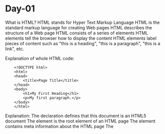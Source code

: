 # Day-01

What is HTML?
HTML stands for Hyper Text Markup Language
HTML is the standard markup language for creating Web pages
HTML describes the structure of a Web page
HTML consists of a series of elements
HTML elements tell the browser how to display the content
HTML elements label pieces of content such as "this is a heading", "this is a paragraph", "this is a link", etc.

Explanation of whole HTML code:

```
    <!DOCTYPE html>
    <html>
    <head>
        <title>Page Title</title>
    </head>
    <body>
        <h1>My First Heading</h1>
        <p>My first paragraph.</p>
    </body>
    </html>
```

Explanation:
The <!DOCTYPE html> declaration defines that this document is an HTML5 document
The <html> element is the root element of an HTML page
The <head> element contains meta information about the HTML page
The <title> element specifies a title for the HTML page (which is shown in the browser's title bar or in the page's tab)
The <body> element defines the document's body, and is a container for all the visible contents, such as headings, paragraphs, images, hyperlinks, tables, lists, etc.
The <h1> element defines a large heading
The <p> element defines a paragraph

Who invented HTML?
Tim Berners-Lee

# HTML Styles:

    The HTML style attribute is used to add styles to an element, such as color, font, size, and more.

    Syntax:
        <tagname style="property:value;">

    Example:

```
        <h1 style="background-color: red;">My first heading</h1>
        <p style="background-color: yellow; font-size: 40px;">My first paragraph</p>
```

---

# Text Color:

```
    <h1 style="color:red;">Text color</h1>
```

---

Fonts:

# Font Family:

    -The CSS font-family property defines the font to be used for an HTML element:

    Example:

```
 <p style="font-family: Verdana, Geneva, Tahoma, sans-serif">
      Font family: Verdana
    </p>

    <p style="font-family: 'Times New Roman', Times, serif">
      Font family: Times New Roman
    </p>
```

# Text-Size

    The CSS font-size property defines the text size for an HTML element:

    Example:

    ```
    <p style="font-size:100px">Font Size: 30px</p>
    ```

# Text-Alignment

    The CSS text-align property defines the horizontal text alignment for an HTML element:

    Example:

    ```
    <p style="text-align: center">Text-Align: Center</p>
    ```

---

Chapter Summary:

    Use the style attribute for styling HTML elements
    Use background-color for background color
    Use color for text colors
    Use font-family for text fonts
    Use font-size for text sizes
    Use text-align for text alignment

---

# Html Text Formatting

Formatting elements were designed to display special types of text:

<b> - Bold text
<strong> - Important text
<i> - Italic text
<em> - Emphasized text
<mark> - Marked text
<small> - Smaller text
<del> - Deleted text
<ins> - Inserted text
<sub> - Subscript text
<sup> - Superscript text

# Difference between Bold and Strong Tag?

    Both gives visual output same, but bold tag is a physical tag & strong tag is a logical tag.Basically when bold tag is used, it only makes the words thicker... But when strong tag is used, it makes the word thicker & also tells the Browser that the text inside "strong" tag is important. & as per the tag the words inside the strong tags are loaded first & accurate.

# Difference between <i> and <em> tag?

    The <i> tag in HTML is used to display text in italics. It is generally used for stylistic purposes, such as denoting a different mood, voice, or foreign word, without adding any semantic emphasis to the content.

    The <em> tag in HTML is used to emphasize text, typically displayed in italics. It conveys semantic meaning, indicating that the emphasized text is important, which can also aid accessibility tools like screen readers in highlighting key content.

# Html Quotations and Citation Elements

Here , we will go through the <blockquote>, <q> , <abbr>, <addresss> , <cite> and <bdo> Html Elements.

BlockQuote: Defines a section that is quoted from another Source.

<blockquote> - So this elements defines a section that is quoted from another source. 
Browsers usually indent blockquote elements.

<q> - q defines a short quotation. It kinda adds apostrophe ..

<abbr> - abbr tag defines an abbreviation or an acronym like HTML , CSS or like World health organisation for WHO.

<address> - This tag defines the contact info , for the author or owner of a document or article.

This contact info can be email , phone number , url , physical address , social media handle , etc.

The text in the address usually returns in italic , and browsers will add a line break after and before the address element.

# HTML COMMENTS

HTML comments are used to hide any inline or any content whcih you dont want to show or need to use as a , they are not displayed on thwe brwoser and they can help document your htmls source code.

Syntax:

<!-- Write your comments here -->

# HTML COLORS

HTML colors are specified with predefined colors like rgb , rgba ,hsla , hsl , hex values.

syntax of all the colors:

RGB COLOR: rgb(255, 99, 71)
HEX COLOR: #ff6347
HSL COLOR: hsl(9, 100%, 64%)
RGBA COLOR: rgba(255, 99, 71, 0.5)
HSLA COLOR: hsla(9, 100%, 64%, 0.5)

- IN HSL , WE HAVE HUE , SAURATION AND LIGHTNESS.

- Hue is a degree on the color wheel from 0 to 360. 0 is red, 120 is green, and 240 is blue.

- Saturation is a percentage value. 0% means a shade of gray, and 100% is the full color.

- Lightness is also a percentage value. 0% is black, and 100% is white.

- IN RGB, WE HAVE THE COLOR RANGING FROM 0 TO 255. (256 x 256 x 256 = 16777216 possible colors! )

- IN HEX COLOR: #rrggbb Where rr (red), gg (green) and bb (blue) are hexadecimal values between 00 and ff (same as decimal 0-255).

- IN RGBA OR HSLA , WE HAVE AN EXTRA VALUE THAT REPRESENTS THE ALPHA VALUE OR HOW MUCH OPACITY SHOULD BE THERE. ITS VALUE IS BETWEEN 0 TO 1.

- WE CAN SET THE TEXT COLOR , BACKGROUND COLOR , BORDER COLOR .

# JavaScript

**_ Array _**

- toString does not take any arguments and if we try to console log toString() method, we get ==> [object Undefined]

- Arrays are a special type of objects and internally the elements of arrays gets stored as a key value pair , similar manner to the objects.

- typeof(array) ==> returns an object.

- Arrays variables can be objects. because arrays are special type of objects, we can have objects in an array , functions in an array , and also arrays in an array.

**_Array Methods_**

# pop()

    - removes the last element from an array.
    - Returns the value that's popped out.

# push()

    - Need to have a  value to be pushed
    - adds a new element to an array at the end.
    - And , returns the new array length.

# shift()

    - Removes the first array element and shifts all other elements to a lower index.
    - Returns the value that was shifted out.

# Unshift()

    - Adds a new element to an array at beginning and unshifts older elements.
    - Returns new array length.

# Slice(start , ending)

    - The start and ending positions are optional.
    - It slices out a piece of an array into a new array.
    - Creates a new array.
    - Does not remove any elements from source array (or Original array).
    - whatever index you give , it slices out a part of an array starting from array element at that index position.
    - If we put starting as well as the last position,

```
    array.slice(2,4)
```

    - from 2nd position till this position (ie., 4) excluding this index

    - Start position => Inclusive
    - Last Value => Exclusive

# Splice(starting index , DeleteCounts , ...items)

    - Used to add new items to an array
    - StartPositions:  tells from which index or from which position we need position we need to delete the elements.
    - DeleteCounts: how many elements can we delete
    - ...items: dd elements into the array at that position.

```
const array = [10,20,30,40,50];

array.splice(3 , 1 , 80 , "90" , true);

```

    - means at 3rd index , remove 1 element and at that position add 80 , "90" and true.

    - Output array: [10 , 20 , 30 , 80 , "90" , true];
    - Splice method returns the deleted element.
    - And , Splice method modifies or operates on original array.

# Objects

    - Objects are non-primitive datatypes and also known as reference types.
    - Objects are a collection of key-value pairs.
    - Objects are of three types:
        - Object Literal
        - functions
        - Arrays
    - If we have 2 objects having same data, they will not be equal to each other coz they are stored in different memory locations.
    ```
    const obj1 = {name: "John", age: 30};
    const obj2 = {name: "John", age: 30};
    ```
    - So , console.log(obj1 === obj2) will return false because the objects are reference types and we dont compare the value , we compare the address.

    - But if we have 2 objects having same reference, they will be equal to each other coz they are stored in same memory locations.

    - So , console.log(obj1 === obj2) will return true , for
    ```
    const obj1 = {name: "John", age: 30};
    const obj2 = obj1;
    ```
    - In this case , we directly assigned obj1 to obj2, so both are pointing to same memory location.so eve if we will make any changes in obj2, it will also reflect in obj1.

    - To access the prperties of an object, we can use either dot notation or bracket notation.
    - Dot notation: obj1.name
    - Bracket notation: obj1["name"] ==> keys of objects are always strings internally, so we can use bracket notation to access the properties of an object.
    - If we have any space or any special character in the key, we have to use bracket notation to access the property of an object , and the keys must be written in strings inside brackets.
    - If we try to access the property which is not in the object, it will return undefined.
    - We can write any valid javascript expression and variables inside the brackets to access the property of an object.
    ```
    const myName = 'mayank';
    const obj1 = {name: "John", age: 30, 'mayank':"developer"};
    console.log(obj1[myName]); // will return "developer" coz myName is a variable and it has the value "mayank" which is a key in the object obj1.
    ```

    - We can also write expressions like this:
    ```
    const obj1 = {fullName: "John"};
    console.log(obj1["full" + "Name"]); // will return "John"

    ```

    - We can add or update any values inside objects

# JavaScript Loops

---

## Introduction to Loops

Loops are essential for executing a block of code multiple times, enabling repetitive tasks like processing arrays, manipulating DOM elements, or handling data. JavaScript offers several loop constructs, each suited to specific scenarios.

**Question**: Why are loops critical in programming? Can you think of a task that would be cumbersome without loops?

---

## The `for` Loop

### Overview

The `for` loop is ideal when you know the number of iterations in advance. It consists of three parts: initialization, condition, and update.

### Syntax

```javascript
for (initialization; condition; update) {
  // Code to execute
}
```

- **Initialization**: Sets the loop counter (e.g., `let i = 0`) and executes only one time before the execution of the code block.
- **Condition**: Evaluated before each iteration (e.g., `i < 5`) and defines the condition for executing the code block.
- **Update**: Executes after each iteration (e.g., `i++`) OR gets executed each time after the code block has been executed.

- All these three are optional.
- In Initialization, you can declare multiple variables separated by commas.

```javascript
for (let i = 0, len = car.length, text = ""; i < len; i++) {
  //Code.....
}
```

### Example

```javascript
for (let i = 0; i < 5; i++) {
  console.log(i); // Outputs: 0, 1, 2, 3, 4
}
```

### Use Cases

- Iterating over arrays with indices.
- Performing a task a fixed number of times.

**Example**: Iterating an array:

```javascript
const arr = ["a", "b", "c"];
for (let i = 0; i < arr.length; i++) {
  console.log(arr[i]); // Outputs: a, b, c
}
```

### When to Use

- Known iteration count (e.g., array length).
- Need precise control over the counter.

### When Not to Use

- Avoid for objects (use `for...in`).
- Avoid for iterables like strings or Sets when indices aren’t needed (use `for...of`).

**Question**: How does the `for` loop’s structure make it suitable for index-based iteration?

---

## The `for...in` Loop

### Overview

The `for...in` loop iterates over the **enumerable properties** of an object, returning property names (keys). Enumerable properties are those with the `enumerable` attribute set to `true`.

### Syntax

```javascript
for (let key in object) {
  // Code to execute
}
```

### Example

```javascript
const obj = { a: 1, b: 2, c: 3 };
for (let key in obj) {
  console.log(key, obj[key]); // Outputs: a 1, b 2, c 3
}
```

### Use Cases

- Iterating over object properties.
- Counting or processing key-value pairs.

**Example**: Summing object values:

```javascript
const obj = { a: 10, b: 20, c: 30 };
let sum = 0;
for (let key in obj) {
  sum += obj[key];
}
console.log(sum); // Outputs: 60
```

### When to Use

- When you need to access object keys dynamically.

### When Not to Use

- **Avoid for Arrays**: Iterates over enumerable properties, not just indices, and order isn’t guaranteed.
  ```javascript
  const arr = [1, 2, 3];
  arr.custom = "test";
  for (let i in arr) {
    console.log(i); // Outputs: 0, 1, 2, custom
  }
  ```

### Best Practices

- Use `hasOwnProperty` to exclude inherited properties:
  ```javascript
  for (let key in obj) {
    if (obj.hasOwnProperty(key)) {
      console.log(key, obj[key]);
    }
  }
  ```

**Question**: Why is `for...in` specific to objects? What issues arise if used with arrays?

---

## The `for...of` Loop

### Overview

The `for...of` loop iterates over the **values** of iterable objects (e.g., arrays, strings, Sets, Maps).

### Syntax

```javascript
for (let value of iterable) {
  // Code to execute
}
```

### Example

```javascript
const arr = ["x", "y", "z"];
for (let value of arr) {
  console.log(value); // Outputs: x, y, z
}
```

### Use Cases

- Iterating over arrays, strings, Sets, or Maps when you need values.
- Processing unique values in a Set.

**Example**: Iterating a string:

```javascript
for (let char of "hello") {
  console.log(char); // Outputs: h, e, l, l, o
}
```

### When to Use

- When you need values, not indices or keys.
- Works with any iterable (e.g., Sets, Maps).

### When Not to Use

- Not for plain objects (use `for...in` or `Object.keys/values/entries` with `for...of`).
  ```javascript
  const obj = { a: 1, b: 2 };
  for (let value of obj) {
    // Error: obj is not iterable
    console.log(value);
  }
  ```

### Best Practices

- Use with `entries()` for indices:
  ```javascript
  for (let [index, value] of arr.entries()) {
    console.log(`${index}: ${value}`);
  }
  ```

**Question**: How does `for...of` simplify iteration over arrays compared to `for`?

---

## The `forEach` Method

### Overview

The `forEach` method is a functional approach to iterating over arrays, executing a callback for each element. It’s not a traditional loop but a method on the `Array` prototype.

### Syntax

```javascript
array.forEach((element, index, array) => {
  // Code to execute
});
```

### Example

```javascript
const arr = ["a", "b", "c"];
arr.forEach((value, index) => {
  console.log(`${index}: ${value}`); // Outputs: 0: a, 1: b, 2: c
});
```

### Use Cases

- Functional-style iteration over arrays.
- When you prefer a declarative approach over imperative loops.

### When to Use

- Simple array iteration without needing to break or continue.
- Modern, readable codebases.

### When Not to Use

- Cannot use `break` or `continue` (use `for` or `for...of` instead).
- Less flexible for complex control flows.

**Example**: Filtering with `forEach` (no `break`):

```javascript
arr.forEach((value) => {
  if (value === "b") return; // Acts like continue
  console.log(value); // Outputs: a, c
});
```

**Question**: Why can’t `break` be used in `forEach`? How would you simulate it?

---

## The `while` Loop

### Overview

The `while` loop executes as long as a condition is `true`, ideal for unknown iteration counts.

### Syntax

```javascript
while (condition) {
  // Code to execute
}
```

### Example

```javascript
let i = 0;
while (i < 5) {
  console.log(i); // Outputs: 0, 1, 2, 3, 4
  i++;
}
```

### Use Cases

- Processing until a dynamic condition is met.
- Handling queues or user input.

**Example**: Processing a queue:

```javascript
const queue = [1, 2, 3];
while (queue.length > 0) {
  console.log(queue.shift()); // Outputs: 1, 2, 3
}
```

### When to Use

- Unknown number of iterations.
- Condition-driven tasks.

### When Not to Use

- Avoid when iteration count is known (use `for`).
- Be cautious to avoid infinite loops.

**Question**: How does `while` differ from `for` in flexibility and readability?

---

## The `do...while` Loop

### Overview

The `do...while` loop executes the body at least once before checking the condition.

### Syntax

```javascript
do {
  // Code to execute
} while (condition);
```

### Example

```javascript
let i = 0;
do {
  console.log(i); // Outputs: 0, 1, 2, 3, 4
  i++;
} while (i < 5);
```

### Use Cases

- When at least one iteration is required.
- Prompting for valid input.

**Example**: Prompting until valid:

```javascript
let input;
do {
  input = prompt("Enter a number:");
} while (isNaN(input));
console.log(Number(input));
```

### When to Use

- Guaranteed first iteration needed.

### When Not to Use

- Avoid when the loop might not need to run at all (use `while`).

**Question**: Why is the guaranteed first iteration of `do...while` useful?

---

## Nested Loops

### Overview

Nested loops involve one loop inside another, often used for multi-dimensional data like matrices.

### Example

```javascript
for (let i = 0; i < 2; i++) {
  for (let j = 0; j < 2; j++) {
    console.log(i, j); // Outputs: 0 0, 0 1, 1 0, 1 1
  }
}
```

### Use Cases

- Processing grids or matrices.
- Comparing pairs of elements.

### Best Practices

- Keep nesting shallow to maintain readability.
- Use labeled loops for complex control flows.

**Question**: How can nested loops become hard to read? How would you refactor them?

---

## `break` and `continue` Statements

### Overview

- **`break`**: Terminates the loop or `switch` statement, exiting to the next statement.
- **`continue`**: Skips the rest of the current iteration and proceeds to the next.

### Examples

**`break`**:

```javascript
for (let i = 0; i < 5; i++) {
  if (i === 3) break;
  console.log(i); // Outputs: 0, 1, 2
}
```

**`continue`**:

```javascript
for (let i = 0; i < 5; i++) {
  if (i === 3) continue;
  console.log(i); // Outputs: 0, 1, 2, 4
}
```

### Advanced: Labeled Statements

Use labels to control outer loops:

```javascript
outerLoop: for (let i = 0; i < 3; i++) {
  for (let j = 0; j < 3; j++) {
    if (i === 1 && j === 1) break outerLoop;
    console.log(i, j); // Outputs: 0 0, 0 1, 0 2, 1 0
  }
}
```

**`continue` with Label**:

```javascript
outerLoop: for (let i = 0; i < 3; i++) {
    for (let j = 0; j < 3; j++) {
        if (i === 1 && j === 1) continue outerLoop;
        console.log(i, j); // Outputs: 0 0, 0 1, 0 2, 1 0, 1 2, 2 0, 2 1, 2 2
}
```

### Use Cases

- **`break`**: Early termination (e.g., finding an item).
- **`continue`**: Skipping invalid data (e.g., negative numbers).

### In `switch` Statements

`break` prevents fall-through in `switch`:

```javascript
let day = 1;
switch (day) {
  case 1:
    console.log("Monday");
    break;
  case 2:
    console.log("Tuesday");
    break;
}
```

**Question**: How do `break` and `continue` enhance control in loops?

---

## Looping Over Arrays and Objects

### Arrays

- Use `for` for index-based iteration.
- Use `for...of` for value-based iteration.
- Use `forEach` for functional iteration.

**Example**:

```javascript
const arr = [1, 2, 3];
for (let i = 0; i < arr.length; i++) {
  console.log(arr[i]); // Index-based
}
for (let value of arr) {
  console.log(value); // Value-based
}
arr.forEach((value) => console.log(value)); // Functional
```

### Objects

- Use `for...in` for enumerable properties.
- Use `for...of` with `Object.keys/values/entries` for iterable access.

**Example**:

```javascript
const obj = { a: 1, b: 2 };
for (let key in obj) {
  console.log(key, obj[key]);
}
for (let value of Object.values(obj)) {
  console.log(value); // Outputs: 1, 2
}
```

### Why Avoid `for` for Objects

- No `length` property, requires `Object.keys()`.
- Less readable than `for...in`.

**Example**:

```javascript
const keys = Object.keys(obj);
for (let i = 0; i < keys.length; i++) {
  console.log(keys[i], obj[keys[i]]); // Cumbersome
}
```

### Why Avoid `for` for Iterables Without Indices

- Unnecessary index management.
- Inefficient for Sets/Maps (requires array conversion).

**Question**: Why is `for...of` more natural for Sets than `for`?

---

## Best Practices

1. **Choose the Right Loop**:

   - `for`: Known iterations, index needed.
   - `for...in`: Object properties.
   - `for...of`: Iterable values.
   - `forEach`: Functional array iteration.
   - `while`: Unknown iterations.
   - `do...while`: At least one iteration.

2. **Avoid Infinite Loops**:

   - Ensure condition updates (e.g., increment in `while`).

   ```javascript
   let i = 0;
   while (i < 5) {
     i++; // Prevent infinite loop
   }
   ```

3. **Use `hasOwnProperty` in `for...in`**:

   ```javascript
   for (let key in obj) {
     if (obj.hasOwnProperty(key)) {
       console.log(key);
     }
   }
   ```

4. **Use `break` and `continue` Sparingly**:

   - Prefer array methods (`filter`, `find`) for readability.

5. **Handle Async in Loops**:
   - Use `let` for block scoping in async loops:
     ```javascript
     for (let i = 0; i < 3; i++) {
       setTimeout(() => console.log(i), 1000); // Outputs: 0, 1, 2
     }
     ```

**Question**: How do you decide which loop to use for a given task?

---

## Edge Cases and Tricky Scenarios

1. **Infinite Loops**:

   ```javascript
   let i = 0;
   while (i < 5) {
     console.log(i); // Infinite if i++ is missing
   }
   ```

2. **Modifying Iterables**:

   ```javascript
   let arr = [1, 2, 3];
   for (let i = 0; i < arr.length; i++) {
     arr.push(4); // Infinite loop
   }
   ```

3. **Async Loop with `var`**:

   ```javascript
   for (var i = 0; i < 3; i++) {
     setTimeout(() => console.log(i), 1000); // Outputs: 3, 3, 3
   }
   ```

   _Fix with IIFE_:

   ```javascript
   for (var i = 0; i < 3; i++) {
     (function (i) {
       setTimeout(() => console.log(i), 1000); // Outputs: 0, 1, 2
     })(i);
   }
   ```

4. **Non-Enumerable Properties**:

   ```javascript
   const obj = { a: 1 };
   Object.defineProperty(obj, "b", { value: 2, enumerable: false });
   for (let key in obj) {
     console.log(key); // Outputs: a
   }
   ```

5. **`break` in Labeled Blocks**:
   ```javascript
   myBlock: {
     console.log("Start");
     break myBlock;
     console.log("End"); // Skipped
   }
   ```

** Question**: How can you avoid common pitfalls like infinite loops or async scoping issues?

---

## Tricky Questions

1. **Why does this log `3, 3, 3` with `var` but `0, 1, 2` with `let`?**

   ```javascript
   for (var i = 0; i < 3; i++) {
     setTimeout(() => console.log(i), 1000);
   }
   ```

   _Answer_: `var` is function-scoped, so all callbacks share the same `i`, which is `3` after the loop. `let` is block-scoped, creating a new `i` per iteration.

2. **What’s the output of this nested loop?**

   ```javascript
   for (let i = 0; i < 2; i++) {
     for (let j = 0; j < 2; j++) {
       console.log(i, j);
     }
   }
   ```

   _Answer_: `0 0, 0 1, 1 0, 1 1`

3. **What happens if you modify an array during iteration?**

   ```javascript
   const arr = [1, 2, 3];
   for (let i = 0; i < arr.length; i++) {
     arr.splice(i, 1);
     console.log(arr[i]);
   }
   ```

   _Answer_: Outputs `2, undefined` due to shifting indices. Use a copy or iterate backward.

4. **What’s the output with labeled `continue`?**

   ```javascript
   outer: for (let i = 0; i < 2; i++) {
     for (let j = 0; j < 2; j++) {
       if (j === 1) continue outer;
       console.log(i, j);
     }
   }
   ```

   _Answer_: `0 0, 1 0`

5. **Can `break` be used in `forEach`?**
   _Answer_: No, causes `SyntaxError`. Use `some` or `for...of`:
   ```javascript
   [1, 2, 3].some((num) => {
     if (num === 2) return true;
     console.log(num); // Outputs: 1
     return false;
   });
   ```

**Question**: How do these tricky scenarios highlight the importance of scoping and control flow?

---

**Question**: How will you apply these loop concepts in your next JavaScript project? What challenges do you anticipate?
